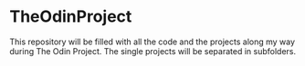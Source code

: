 # TheOdinProject
This repository will be filled with all the code and the projects along my way during The Odin Project. The single projects will be separated in subfolders.
